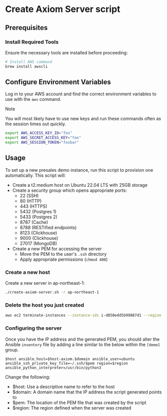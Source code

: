 # Create Axiom Server script

## Prerequisites

### Install Required Tools
Ensure the necessary tools are installed before proceeding:

```bash
# Install AWS command
brew install awscli
```

## Configure Environment Variables
Log in to your AWS account and find the correct environment variables to use with the `aws` command.

> [!NOTE]  
> You will most likely have to use new keys and run these commands often as the session times out quickly.

```bash
export AWS_ACCESS_KEY_ID="foo"
export AWS_SECRET_ACCESS_KEY="foo"
export AWS_SESSION_TOKEN="foobar"
```

## Usage
To set up a new presales demo instance, run this script to provision one automatically. This script will:

* Create a t2.medium host on Ubuntu 22.04 LTS with 25GB storage
* Create a security group which opens appropriate ports:
    * 22 (SSH)
    * 80 (HTTP)
    * 443 (HTTPS)
    * 5432 (Postgres 1)
    * 5433 (Postgres 2)
    * 8787 (Cache)
    * 8788 (RESTified endpoints)
    * 8123 (Clickhouse)
    * 9000 (Clickhouse)
    * 27017 (MongoDB)
* Create a new PEM for accessing the server
    * Move the PEM to the user's `.ssh` directory
    * Apply appropriate permissions (`chmod 400`)

### Create a new host
Create a new server in ap-northeast-1:

```bash
./create-axiom-server.sh -r ap-northeast-1
```

### Delete the host you just created

```bash
aws ec2 terminate-instances --instance-ids i-d850edd5b99887d1 --region ap-northeast-1
```

### Configuring the server
Once you have the IP address and the generated PEM, you should alter the Ansible `inventory` file by adding a line similar to the below within the `[demo]` group.

```
$host ansible_host=$host-axiom.$domain ansible_user=ubuntu ansible_ssh_private_key_file=~/.ssh/$pem region=$region ansible_python_interpreter=/usr/bin/python3
```

Change the following:
* $host: Use a descriptive name to refer to the host
* $domain: A domain name that the IP address the script generated points to
* $pem: The location of the PEM file that was created by the script
* $region: The region defined when the server was created